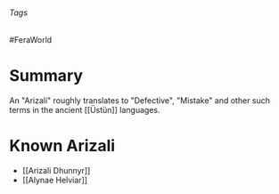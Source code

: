 ###### Tags

#FeraWorld

# Summary

An "Arizali" roughly translates to "Defective", "Mistake" and other such terms in the ancient [[Üstün]] languages.

# Known Arizali
- [[Arizali Dhunnyr]]
- [[Alynae Helviar]]